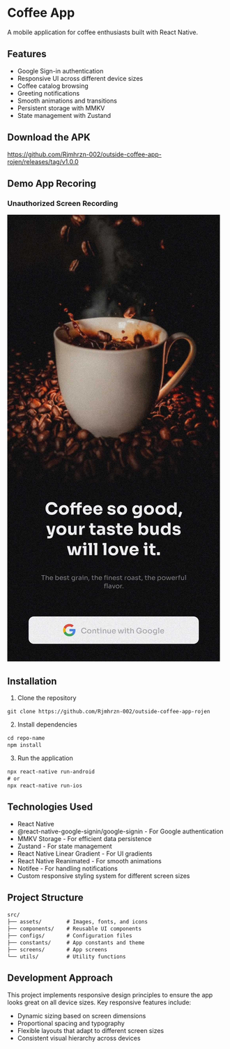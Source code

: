 # Coffee App

A mobile application for coffee enthusiasts built with React Native.

## Features

- Google Sign-in authentication
- Responsive UI across different device sizes
- Coffee catalog browsing
- Greeting notifications
- Smooth animations and transitions
- Persistent storage with MMKV
- State management with Zustand

## Download the APK

https://github.com/Rjmhrzn-002/outside-coffee-app-rojen/releases/tag/v1.0.0

## Demo App Recoring

### Unauthorized Screen Recording          

[![All](src/assets/images/github/onboard.jpg)](https://drive.google.com/file/d/1wv6dJdxA05M4vl0QHNKyvXCC8Zivm5ga/view?usp=sharing)

## Installation

1. Clone the repository

```
git clone https://github.com/Rjmhrzn-002/outside-coffee-app-rojen
```

2. Install dependencies

```
cd repo-name
npm install
```

3. Run the application

```
npx react-native run-android
# or
npx react-native run-ios
```

## Technologies Used

- React Native
- @react-native-google-signin/google-signin - For Google authentication
- MMKV Storage - For efficient data persistence
- Zustand - For state management
- React Native Linear Gradient - For UI gradients
- React Native Reanimated - For smooth animations
- Notifee - For handling notifications
- Custom responsive styling system for different screen sizes

## Project Structure

```
src/
├── assets/        # Images, fonts, and icons
├── components/    # Reusable UI components
├── configs/       # Configuration files
├── constants/     # App constants and theme
├── screens/       # App screens
└── utils/         # Utility functions
```

## Development Approach

This project implements responsive design principles to ensure the app looks great on all device sizes. Key responsive features include:

- Dynamic sizing based on screen dimensions
- Proportional spacing and typography
- Flexible layouts that adapt to different screen sizes
- Consistent visual hierarchy across devices
